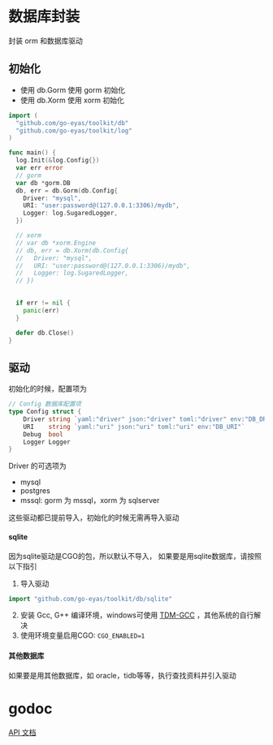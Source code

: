 # 数据库封装

封装 orm 和数据库驱动

## 初始化

 * 使用 db.Gorm 使用 gorm 初始化
 * 使用 db.Xorm 使用 xorm 初始化

```go
import (
  "github.com/go-eyas/toolkit/db"
  "github.com/go-eyas/toolkit/log"
)

func main() {
  log.Init(&log.Config{})
  var err error
  // gorm
  var db *gorm.DB
  db, err = db.Gorm(db.Config{
    Driver: "mysql",
    URI: "user:password@(127.0.0.1:3306)/mydb",
    Logger: log.SugaredLogger,
  })

  // xorm
  // var db *xorm.Engine
  // db, err = db.Xorm(db.Config{
  //   Driver: "mysql",
  //   URI: "user:password@(127.0.0.1:3306)/mydb",
  //   Logger: log.SugaredLogger,
  // })
  

  if err != nil {
    panic(err)
  }

  defer db.Close()
}
```

## 驱动 

初始化的时候，配置项为 

```go
// Config 数据库配置项
type Config struct {
	Driver string `yaml:"driver" json:"driver" toml:"driver" env:"DB_DRIVER"`
	URI    string `yaml:"uri" json:"uri" toml:"uri" env:"DB_URI"`
	Debug  bool
	Logger Logger
}
```

Driver 的可选项为 

 * mysql
 * postgres
 * mssql: gorm 为 mssql，xorm 为 sqlserver

这些驱动都已提前导入，初始化的时候无需再导入驱动

#### sqlite

因为sqlite驱动是CGO的包，所以默认不导入， 如果要是用sqlite数据库，请按照以下指引

1. 导入驱动
  ```go
  import "github.com/go-eyas/toolkit/db/sqlite"
  ```
2. 安装 Gcc, G++ 编译环境，windows可使用 [TDM-GCC](http://tdm-gcc.tdragon.net/download) ，其他系统的自行解决
3. 使用环境变量启用CGO: `CGO_ENABLED=1`

#### 其他数据库

如果要是用其他数据库，如 oracle，tidb等等，执行查找资料并引入驱动


# godoc

[API 文档](https://gowalker.org/github.com/go-eyas/toolkit/db)